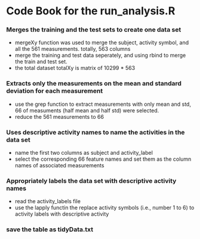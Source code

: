 Code Book for the run_analysis.R
===============================
### Merges the training and the test sets to create one data set
* mergeXy function was used to merge the subject, activity symbol, and all the 561 measurements. totally, 563 columns
* merge the training and test data seperately, and using rbind to merge the train and test set.
* the total dataset totalXy is matrix of 10299 * 563

### Extracts only the measurements on the mean and standard deviation for each measurement
* use the grep function to extract measurements with only mean and std, 66 of measuments (half mean and half std) were selected.
* reduce the 561 measurements to 66 

### Uses descriptive activity names to name the activities in the data set
* name the first two columns as subject and activity_label
* select the corresponding 66 feature names and set them as the column names of associated measurements 

### Appropriately labels the data set with descriptive activity names
* read the activity_labels file
* use the lapply functin the replace activity symbols (i.e., number 1 to 6) to activity labels with descriptive activity

### save the table as tidyData.txt
 
